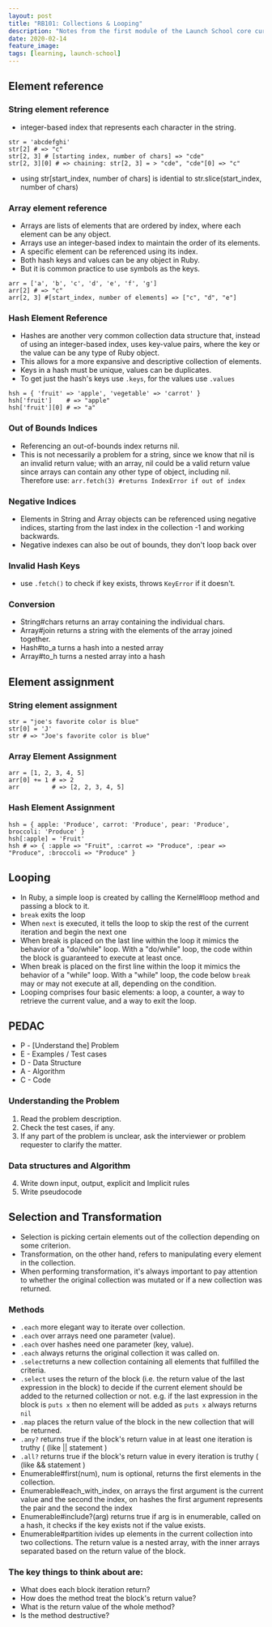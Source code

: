 ```yaml
---
layout: post
title: "RB101: Collections & Looping"
description: "Notes from the first module of the Launch School core curriculum"
date: 2020-02-14
feature_image:
tags: [learning, launch-school]
---
```


## Element reference
### String element reference
- integer-based index that represents each character in the string.
```
str = 'abcdefghi'
str[2] # => "c"
str[2, 3] # [starting index, number of chars] => "cde"
str[2, 3][0] # => chaining: str[2, 3] = > "cde", "cde"[0] => "c"
```
- using str[start_index, number of chars] is idential to str.slice(start_index, number of chars)

<!--more-->

### Array element reference  
- Arrays are lists of elements that are ordered by index, where each element can be any object.
- Arrays use an integer-based index to maintain the order of its elements.
- A specific element can be referenced using its index.
- Both hash keys and values can be any object in Ruby.
- But it is common practice to use symbols as the keys.
```
arr = ['a', 'b', 'c', 'd', 'e', 'f', 'g']
arr[2] # => "c"
arr[2, 3] #[start_index, number of elements] => ["c", "d", "e"]
```

### Hash Element Reference
- Hashes are another very common collection data structure that, instead of using an integer-based index, uses key-value pairs, where the key or the value can be any type of Ruby object.
- This allows for a more expansive and descriptive collection of elements.
- Keys in a hash must be unique, values can be duplicates.
- To get just the hash's keys use `.keys`, for the values use `.values`
```
hsh = { 'fruit' => 'apple', 'vegetable' => 'carrot' }
hsh['fruit']    # => "apple"
hsh['fruit'][0] # => "a"
```

### Out of Bounds Indices
- Referencing an out-of-bounds index returns nil.
- This is not necessarily a problem for a string, since we know that nil is an invalid return value; with an array, nil could be a valid return value since arrays can contain any other type of object, including nil. Therefore use: `arr.fetch(3) #returns IndexError if out of index`


### Negative Indices
- Elements in String and Array objects can be referenced using negative indices, starting from the last index in the collection -1 and working backwards.
- Negative indexes can also be out of bounds, they don't loop back over

### Invalid Hash Keys
- use `.fetch()` to check if key exists, throws `KeyError` if it doesn't.


### Conversion
- String#chars returns an array containing the individual chars.
- Array#join returns a string with the elements of the array joined together.
- Hash#to_a turns a hash into a nested array
- Array#to_h turns a nested array into a hash


## Element assignment
### String element assignment
```
str = "joe's favorite color is blue"
str[0] = 'J'
str # => "Joe's favorite color is blue"
```

### Array Element Assignment
```
arr = [1, 2, 3, 4, 5]
arr[0] += 1 # => 2
arr         # => [2, 2, 3, 4, 5]
```

### Hash Element Assignment
```
hsh = { apple: 'Produce', carrot: 'Produce', pear: 'Produce', broccoli: 'Produce' }
hsh[:apple] = 'Fruit'
hsh # => { :apple => "Fruit", :carrot => "Produce", :pear => "Produce", :broccoli => "Produce" }
```

## Looping
- In Ruby, a simple loop is created by calling the Kernel#loop method and passing a block to it.
- `break` exits the loop
- When `next` is executed, it tells the loop to skip the rest of the current iteration and begin the next one
- When break is placed on the last line within the loop it mimics the behavior of a "do/while" loop. With a "do/while" loop, the code within the block is guaranteed to execute at least once.
- When break is placed on the first line within the loop it mimics the behavior of a "while" loop. With a "while" loop, the code below `break` may or may not execute at all, depending on the condition.
- Looping comprises four basic elements: a loop, a counter, a way to retrieve the current value, and a way to exit the loop.

## PEDAC
- P - [Understand the] Problem
- E - Examples / Test cases
- D - Data Structure
- A - Algorithm
- C - Code

### Understanding the Problem
1. Read the problem description.
2. Check the test cases, if any.
3. If any part of the problem is unclear, ask the interviewer or problem requester to clarify the matter.

### Data structures and Algorithm
4. Write down input, output, explicit and Implicit rules
5. Write pseudocode


## Selection and Transformation
- Selection is picking certain elements out of the collection depending on some criterion.
- Transformation, on the other hand, refers to manipulating every element in the collection.
- When performing transformation, it's always important to pay attention to whether the original collection was mutated or if a new collection was returned.

### Methods
- `.each` more elegant way to iterate over collection.
- `.each` over arrays need one parameter (value).
- `.each` over hashes need one parameter (key, value).
- `.each` always returns the original collection it was called on.
- `.select`returns a new collection containing all elements that fulfilled the criteria.
- `.select` uses the return of the block (i.e. the return value of the last expression in the block) to decide if the current element should be added to the returned collection or not. e.g. if the last expression in the block is `puts x` then no element will be added as `puts x` always returns `nil`
- `.map` places the return value of the block in the new collection that will be returned.
- `.any?` returns true if the block's return value in at least one iteration is truthy ( (like || statement )
- `.all?` returns true if the block's return value in every iteration is truthy ( (like && statement )
- Enumerable#first(num), num is optional, returns the first elements in the collection.
- Enumerable#each_with_index, on arrays the first argument is the current value and the second the index, on hashes the first argument represents the pair and the second the index
- Enumerable#include?(arg) returns true if arg is in enumerable, called on a hash, it checks if the key exists not if the value exists.
- Enumerable#partition ivides up elements in the current collection into two collections. The return value is a nested array, with the inner arrays separated based on the return value of the block.  

### The key things to think about are:
- What does each block iteration return?
- How does the method treat the block's return value?
- What is the return value of the whole method?
- Is the method destructive?

